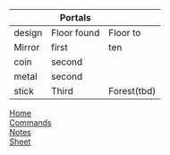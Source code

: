 |        | Portals     |             |
|--------|-------------|-------------|
| design | Floor found | Floor to    |
| Mirror | first       | ten         |
| coin   | second      |             |
| metal  | second      |             |
| stick  | Third       | Forest(tbd) |





 <a href="file:///A:/Dev/DnDNotes/README.html/README.html">Home</a><br>
 <a href="file:///A:/Dev/DnDNotes/Farder/Commands.html/Commands.html">Commands</a><br>
 <a href="file:///A:/Dev/DnDNotes/Farder/Notes.html/Notes.html">Notes</a><br>
 <a href="https://ddb.ac/characters/23222664/1VPHf3">Sheet</a><br>